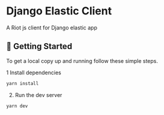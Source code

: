 # Django Elastic Client

A Riot js client for Django elastic app

## 🧩 Getting Started

To get a local copy up and running follow these simple steps.

1 Install dependencies

```sh
yarn install
```

2. Run the dev server

```sh
yarn dev
```
